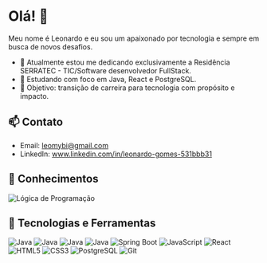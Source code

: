 # Olá! 👋
Meu nome é Leonardo e eu sou um apaixonado por tecnologia e sempre em busca de novos desafios.

- 🔭 Atualmente estou me dedicando exclusivamente a Residência SERRATEC - TIC/Software desenvolvedor FullStack.
- 🌱 Estudando com foco em Java, React e PostgreSQL.
- 🎯 Objetivo: transição de carreira para tecnologia com propósito e impacto.

## 📫 Contato
- Email: leomybi@gmail.com
- LinkedIn: www.linkedin.com/in/leonardo-gomes-531bbb31

## 🧠 Conhecimentos

![Lógica de Programação](https://img.shields.io/badge/Lógica%20de%20Programação-5A5A5A?style=for-the-badge&logo=code&logoColor=white)

## 🧰 Tecnologias e Ferramentas

![Java](https://www.vecteezy.com/png/22100214-java-logo-transparent-png)
![Java](https://www.vecteezy.com/png/22100214-java-logo-transparent-png)
![Java](https://img.shields.io/badge/www.vecteezy.com/png/22100214-java-logo-transparent-png?style=for-the-badge&logo=openjdk&logoColor=white)
![Java](https://img.shields.io/badge/Java-F89820?style=for-the-badge&logo=openjdk&logoColor=white)
![Spring Boot](https://img.shields.io/badge/Spring%20Boot-6DB33F?style=for-the-badge&logo=springboot&logoColor=white)
![JavaScript](https://img.shields.io/badge/JavaScript-F7DF1E?style=for-the-badge&logo=javascript&logoColor=black)
![React](https://img.shields.io/badge/React-20232A?style=for-the-badge&logo=react&logoColor=61DAFB)
![HTML5](https://img.shields.io/badge/HTML5-E34F26?style=for-the-badge&logo=html5&logoColor=white)
![CSS3](https://img.shields.io/badge/CSS3-1572B6?style=for-the-badge&logo=css3&logoColor=white)
![PostgreSQL](https://img.shields.io/badge/PostgreSQL-336791?style=for-the-badge&logo=postgresql&logoColor=white)
![Git](https://img.shields.io/badge/Git-F05032?style=for-the-badge&logo=git&logoColor=white)
